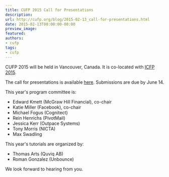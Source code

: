 ```yaml
---
title: CUFP 2015 Call for Presentations
description:
url: http://cufp.org/blog/2015-02-13_call-for-presentations.html
date: 2015-02-13T00:00:00-00:00
preview_image:
featured:
authors:
- cufp
tags:
- cufp
---
```




<p>CUFP 2015 will be held in Vancouver, Canada. It is co-located with <a href="http://icfpconference.org/icfp2015/">ICFP 2015</a>.</p>
<p>The call for presentations is available <a href="http://cufp.org/2015/call-for-presentations.html">here</a>. Submissions are due by June 14.</p>
<p>This year's program committee is:</p>
<ul><li>Edward Kmett (McGraw Hill Financial), co-chair</li><li>Katie Miller (Facebook), co-chair</li><li>Michael Fogus (Cognitect)</li><li>Rein Henrichs (PivotMail)</li><li>Jessica Kerr (Outpace Systems)</li><li>Tony Morris (NICTA)</li><li>Max Swadling</li></ul>

<p>This year's tutorials are organized by:</p>
<ul><li>Thomas Arts (Quviq AB)</li><li>Roman Gonzalez (Unbounce)</li></ul>

<p>We look forward to hearing from you.</p>

